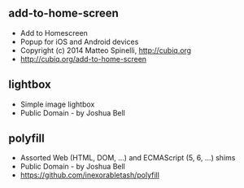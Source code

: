 add-to-home-screen
------------------
* Add to Homescreen
* Popup for iOS and Android devices
* Copyright (c) 2014 Matteo Spinelli, http://cubiq.org
* http://cubiq.org/add-to-home-screen

lightbox
--------
* Simple image lightbox
* Public Domain - by Joshua Bell

polyfill
--------
* Assorted Web (HTML, DOM, ...) and ECMAScript (5, 6, ...) shims
* Public Domain - by Joshua Bell
* https://github.com/inexorabletash/polyfill
